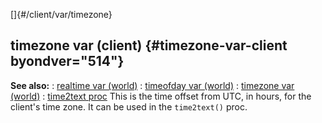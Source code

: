 []{#/client/var/timezone}
  ## timezone var (client) {#timezone-var-client byondver="514"}
  **See also:**
  :   [realtime var (world)](ref/world/var/realtime)
  :   [timeofday var (world)](ref/world/var/timeofday)
  :   [timezone var (world)](ref/world/var/timezone)
  :   [time2text proc](ref/proc/time2text)
  This is the time offset from UTC, in hours, for the client\'s time zone.
  It can be used in the `time2text()` proc.